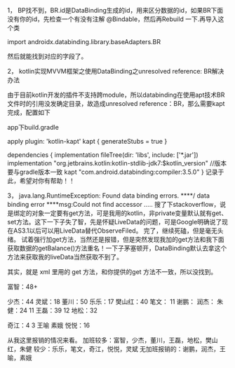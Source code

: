 1，
BP找不到，BR.id是DataBinding生成的id，用来区分数据的id，如果BR下面没有你的id，先检查一个有没有注解 @Bindable，然后再Rebuild 一下.再导入这个类

import androidx.databinding.library.baseAdapters.BR

然后就能找到对应的字段了。


2，
kotlin实现MVVM框架之使用DataBinding之unresolved reference: BR解决办法

由于目前kotlin开发的插件不支持跨module，所以databinding在使用apt技术BR文件时的引用没发确定目录，故造成unresolved reference：BR，那么需要kapt完成，配置如下

app下build.gradle

apply plugin: 'kotlin-kapt'
kapt {
    generateStubs = true
}

dependencies {
    implementation fileTree(dir: 'libs', include: ['*.jar'])
    implementation "org.jetbrains.kotlin:kotlin-stdlib-jdk7:$kotlin_version"
    //版本要与gradle版本一致
    kapt  "com.android.databinding:compiler:3.5.0"
}
 记录于此，希望对你有帮助！！




3， java.lang.RuntimeException: Found data binding errors.
****/ data binding error ****msg:Could not find accessor .....
搜了下stackoverflow，说是绑定的对象一定要有get方法，可是我用的kotlin，非private变量默认就有get、set方法。这下一下子失了智，先是怀疑LiveData的问题，可是Google明确说了现在AS3.1以后可以用LiveData替代ObserveFiled。
完了，继续死磕，但是毫无头绪。
试着强行加get方法，当然还是报错，但是突然发现我加的get方法和我下面获取数据的getBalance()方法重名！一下子茅塞顿开，DataBinding默认去拿这个方法来获取我的liveData当然获取不到了。

其实，就是 xml 里用的 get 方法，和你提供的get 方法不一致，所以没找到。


富智：48+

少杰：44
灵斌：18
董川：50
乐乐：17
樊山红：40
笔文：                  11
谢鹏：
润杰：
朱健：24        11
王磊：39        12
地松：32

奇江：4     3
王喻
素娥
悦悦：16


从我这里报销的情况来看。
加班较多：富智，少杰，董川，王磊，地松，樊山红，朱健
较少：乐乐，笔文，奇江，悦悦，灵斌
无加班报销的：谢鹏，润杰，王喻，素娥
